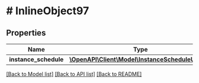 # # InlineObject97

## Properties

Name | Type | Description | Notes
------------ | ------------- | ------------- | -------------
**instance_schedule** | [**\OpenAPI\Client\Model\InstanceScheduleUpdate**](InstanceScheduleUpdate.md) |  |

[[Back to Model list]](../../README.md#models) [[Back to API list]](../../README.md#endpoints) [[Back to README]](../../README.md)
